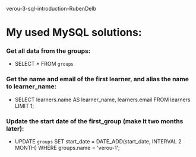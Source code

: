 verou-3-sql-introduction-RubenDelb

# My used MySQL solutions:

### Get all data from the groups:
- SELECT * FROM `groups`

### Get the name and email of the first learner, and alias the name to learner_name:
- SELECT learners.name AS learner_name, learners.email FROM learners LIMIT 1;

### Update the start date of the first_group (make it two months later):
- UPDATE `groups` 
SET 
    start_date = DATE_ADD(start_date, INTERVAL 2 MONTH)
WHERE
    groups.name = 'verou-1';